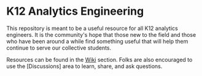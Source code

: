 # K12 Analytics Engineering

This repository is meant to be a useful resource for all K12 analytics engineers. It is the community's hope that those new to the field and those who have been around a while find something useful that will help them continue to serve our collective students.

Resources can be found in the [Wiki](https://github.com/K12-Analytics-Engineering/bootcamp/wiki) section. Folks are also encouraged to use the [Discussions] area to learn, share, and ask questions.
